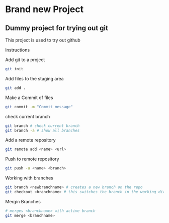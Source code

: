 # Brand new Project

## Dummy project for trying out git 

This project is used to try out github

Instructions 

Add git to a project 
```sh
git init  
```

Add files to the staging area
```sh
git add .
```

Make a Commit of files
```sh
git commit -m "Commit message"
```

check current branch 
```sh
git branch # check current branch 
git branch -a # show all branches
```

Add a remote repository 
```sh
git remote add <name> <url>
```

Push to remote repository
```sh
git push -u <name> <branch>
```

Working with branches 
```sh
git branch <newbranchname> # creates a new branch on the repo
git checkout <branchname> # this switches the branch in the working directory
```

Mergin Branches 
```sh
# merges <branchname> with active branch
git merge <branchname>
```
